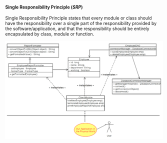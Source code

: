 #### Single Responsibility Principle (***SRP***)    


Single Responsibility Principle states that every module or class should have the responsibility over a single part of 
the responsibility provided by the software/application, and that the responsibility should be entirely encapsulated by class, 
module or function.


![](/images/UML_Diagram_Single_Responsibility.png)
